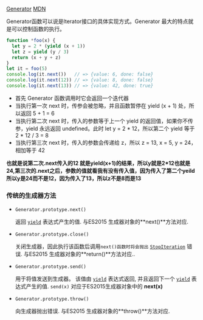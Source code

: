 [Generator](https://juejin.im/post/5ef8377f6fb9a07e693a6061#heading-70)   [MDN](https://developer.mozilla.org/zh-CN/docs/Web/JavaScript/Reference/Global_Objects/Generator)

Generator函数可以说是Iterator接口的具体实现方式。Generator 最大的特点就是可以控制函数的执行。

```js
function *foo(x) {
  let y = 2 * (yield (x + 1))
  let z = yield (y / 3)
  return (x + y + z)
}
let it = foo(5)
console.log(it.next())   // => {value: 6, done: false}
console.log(it.next(12)) // => {value: 8, done: false}
console.log(it.next(13)) // => {value: 42, done: true}
```

- 首先 Generator 函数调用时它会返回一个迭代器
- 当执行第一次 next 时，传参会被忽略，并且函数暂停在 yield (x + 1) 处，所以返回 5 + 1 = 6
- 当执行第二次 next 时，传入的参数等于上一个 yield 的返回值，如果你不传参，yield 永远返回 undefined。此时 let y = 2 * 12，所以第二个 yield 等于 2 * 12 / 3 = 8
- 当执行第三次 next 时，传入的参数会传递给 z，所以 z = 13, x = 5, y = 24，相加等于 42

**也就是说第二次.next传入的12 就是yield(x+1)的结果，所以y就是2*12也就是24,第三次的.next之后，参数的值就看我有没有传入值，因为传入了第二个yeild所以y是24而不是12，因为传入了13，所以z不是8而是13**



### 传统的生成器方法

- `Generator.prototype.next() `

  返回 [`yield`](https://developer.mozilla.org/zh-CN/docs/Web/JavaScript/Reference/Operators/yield) 表达式产生的值. 与ES2015 生成器对象的**next()**方法对应.

- `Generator.prototype.close()` 

  关闭生成器，因此执行该函数后调用`next()函数时将会抛出` [`StopIteration`](https://developer.mozilla.org/zh-CN/docs/Web/JavaScript/Reference/StopIteration) 错误. 与ES2015 生成器对象的**return()**方法对应..

- `Generator.prototype.send()` 

  用于将值发送到生成器。 该值由 [`yield`](https://developer.mozilla.org/zh-CN/docs/Web/JavaScript/Reference/Operators/yield) 表达式返回, 并且返回下一个 [`yield`](https://developer.mozilla.org/zh-CN/docs/Web/JavaScript/Reference/Operators/yield) 表达式产生的值. `send(x)` 对应于ES2015生成器对象中的 **next(x)**

- `Generator.prototype.throw()`

  向生成器抛出错误. 与ES2015 生成器对象的**throw()**方法对应.